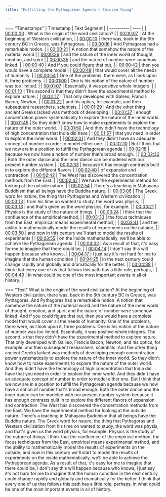 ```yaml
---
title: "Fulfilling the Pythagorean Agenda ~ Shinzen Young"

---
```

=== "Timestamps"
    | Timestamp | Text Segment |
    | ---------- | ----  |
    | [00:00:00](https://www.youtube.com/watch?v=8TdC2vT0r48&t=0) |  What is the origin of the word civilization? |
    | [00:00:07](https://www.youtube.com/watch?v=8TdC2vT0r48&t=7) |  At the beginning of Western civilization, |
    | [00:00:10](https://www.youtube.com/watch?v=8TdC2vT0r48&t=10) |  there was, back in the 6th century BC in Greece, was Pythagoras. |
    | [00:00:16](https://www.youtube.com/watch?v=8TdC2vT0r48&t=16) |  And Pythagoras had a remarkable notion. |
    | [00:00:21](https://www.youtube.com/watch?v=8TdC2vT0r48&t=21) |  A notion that somehow the nature of the material world |
    | [00:00:26](https://www.youtube.com/watch?v=8TdC2vT0r48&t=26) |  and the nature of the inner world of thought, emotion, and spirit |
    | [00:00:35](https://www.youtube.com/watch?v=8TdC2vT0r48&t=35) |  and the nature of number were somehow linked. |
    | [00:00:40](https://www.youtube.com/watch?v=8TdC2vT0r48&t=40) |  And if you could figure that out, |
    | [00:00:42](https://www.youtube.com/watch?v=8TdC2vT0r48&t=42) |  then you would have a complete model |
    | [00:00:48](https://www.youtube.com/watch?v=8TdC2vT0r48&t=48) |  that would cover all the needs of humanity. |
    | [00:00:54](https://www.youtube.com/watch?v=8TdC2vT0r48&t=54) |  One of the problems, there were, as I look upon it, three problems. |
    | [00:01:00](https://www.youtube.com/watch?v=8TdC2vT0r48&t=60) |  One is his notion of the nature of number was too limited. |
    | [00:01:07](https://www.youtube.com/watch?v=8TdC2vT0r48&t=67) |  Essentially, it was positive whole integers. |
    | [00:01:10](https://www.youtube.com/watch?v=8TdC2vT0r48&t=70) |  The second is that they didn't have the experimental method to explore nature. |
    | [00:01:17](https://www.youtube.com/watch?v=8TdC2vT0r48&t=77) |  That only developed with Galileo, Francis Bacon, Newton, |
    | [00:01:22](https://www.youtube.com/watch?v=8TdC2vT0r48&t=82) |  and his optics, for example, and then subsequent researchers, scientists. |
    | [00:01:29](https://www.youtube.com/watch?v=8TdC2vT0r48&t=89) |  And the other thing ancient Greeks lacked was methods of developing |
    | [00:01:37](https://www.youtube.com/watch?v=8TdC2vT0r48&t=97) |  enough concentration power systematically to explore the nature of the inner world. |
    | [00:01:45](https://www.youtube.com/watch?v=8TdC2vT0r48&t=105) |  So they didn't know how to make experiments to explore the nature of the outer world. |
    | [00:01:50](https://www.youtube.com/watch?v=8TdC2vT0r48&t=110) |  And they didn't have the technology of high concentration that India did have |
    | [00:01:57](https://www.youtube.com/watch?v=8TdC2vT0r48&t=117) |  that you need in order to explore the inner world. |
    | [00:02:01](https://www.youtube.com/watch?v=8TdC2vT0r48&t=121) |  And they didn't have an adequate concept of number in order to model either one. |
    | [00:02:10](https://www.youtube.com/watch?v=8TdC2vT0r48&t=130) |  But I think that we now are in a position to fulfill the Pythagorean agenda |
    | [00:02:18](https://www.youtube.com/watch?v=8TdC2vT0r48&t=138) |  because we now have a notion of number that's broad enough. |
    | [00:02:23](https://www.youtube.com/watch?v=8TdC2vT0r48&t=143) |  Both the outer dance and the inner dance can be modeled with our present number system |
    | [00:02:33](https://www.youtube.com/watch?v=8TdC2vT0r48&t=153) |  because it has enough contrasts built in to explore the different flavors |
    | [00:02:40](https://www.youtube.com/watch?v=8TdC2vT0r48&t=160) |  of expansion and contraction. |
    | [00:02:42](https://www.youtube.com/watch?v=8TdC2vT0r48&t=162) |  The West has discovered the concentration methods from the East. |
    | [00:02:47](https://www.youtube.com/watch?v=8TdC2vT0r48&t=167) |  We have the experimental method for looking at the outside nature. |
    | [00:02:54](https://www.youtube.com/watch?v=8TdC2vT0r48&t=174) |  There's a teaching in Mahayana Buddhism that all beings have the Buddha nature. |
    | [00:03:06](https://www.youtube.com/watch?v=8TdC2vT0r48&t=186) |  The Greek word for nature, the thing that Pythagoras and Western civilization |
    | [00:03:13](https://www.youtube.com/watch?v=8TdC2vT0r48&t=193) |  from his time on wanted to study, the word was physis, |
    | [00:03:18](https://www.youtube.com/watch?v=8TdC2vT0r48&t=198) |  and that's given us the word physics, for example. |
    | [00:03:21](https://www.youtube.com/watch?v=8TdC2vT0r48&t=201) |  Physics is the study of the nature of things. |
    | [00:03:24](https://www.youtube.com/watch?v=8TdC2vT0r48&t=204) |  I think that the confluence of the empirical method, |
    | [00:03:33](https://www.youtube.com/watch?v=8TdC2vT0r48&t=213) |  the focus techniques from the East, empirical means experimental method, |
    | [00:03:41](https://www.youtube.com/watch?v=8TdC2vT0r48&t=221) |  and the ability to mathematically model the results of experiments on the outside, |
    | [00:03:50](https://www.youtube.com/watch?v=8TdC2vT0r48&t=230) |  and now in this century we'll start to model the results of experiments |
    | [00:03:55](https://www.youtube.com/watch?v=8TdC2vT0r48&t=235) |  on the inside mathematically, we'll be able to achieve the Pythagorean agenda. |
    | [00:04:03](https://www.youtube.com/watch?v=8TdC2vT0r48&t=243) |  As a result of that, it's easy for me to imagine that there could be, |
    | [00:04:14](https://www.youtube.com/watch?v=8TdC2vT0r48&t=254) |  I don't say this will happen because who knows, |
    | [00:04:17](https://www.youtube.com/watch?v=8TdC2vT0r48&t=257) |  I just say it's not hard for me to imagine that the human condition |
    | [00:04:25](https://www.youtube.com/watch?v=8TdC2vT0r48&t=265) |  in the next century could change rapidly and globally and dramatically for the better. |
    | [00:04:38](https://www.youtube.com/watch?v=8TdC2vT0r48&t=278) |  I think that every one of us that follows this path has a little role, perhaps, |
    | [00:04:49](https://www.youtube.com/watch?v=8TdC2vT0r48&t=289) |  in what could be one of the most important events in all of history. |

=== "Text"
     What is the origin of the word civilization? At the beginning of Western civilization, there was, back in the 6th century BC in Greece, was Pythagoras. And Pythagoras had a remarkable notion. A notion that somehow the nature of the material world and the nature of the inner world of thought, emotion, and spirit and the nature of number were somehow linked. And if you could figure that out, then you would have a complete model that would cover all the needs of humanity. One of the problems, there were, as I look upon it, three problems. One is his notion of the nature of number was too limited. Essentially, it was positive whole integers. The second is that they didn't have the experimental method to explore nature. That only developed with Galileo, Francis Bacon, Newton, and his optics, for example, and then subsequent researchers, scientists. And the other thing ancient Greeks lacked was methods of developing enough concentration power systematically to explore the nature of the inner world. So they didn't know how to make experiments to explore the nature of the outer world. And they didn't have the technology of high concentration that India did have that you need in order to explore the inner world. And they didn't have an adequate concept of number in order to model either one. But I think that we now are in a position to fulfill the Pythagorean agenda because we now have a notion of number that's broad enough. Both the outer dance and the inner dance can be modeled with our present number system because it has enough contrasts built in to explore the different flavors of expansion and contraction. The West has discovered the concentration methods from the East. We have the experimental method for looking at the outside nature. There's a teaching in Mahayana Buddhism that all beings have the Buddha nature. The Greek word for nature, the thing that Pythagoras and Western civilization from his time on wanted to study, the word was physis, and that's given us the word physics, for example. Physics is the study of the nature of things. I think that the confluence of the empirical method, the focus techniques from the East, empirical means experimental method, and the ability to mathematically model the results of experiments on the outside, and now in this century we'll start to model the results of experiments on the inside mathematically, we'll be able to achieve the Pythagorean agenda. As a result of that, it's easy for me to imagine that there could be, I don't say this will happen because who knows, I just say it's not hard for me to imagine that the human condition in the next century could change rapidly and globally and dramatically for the better. I think that every one of us that follows this path has a little role, perhaps, in what could be one of the most important events in all of history.